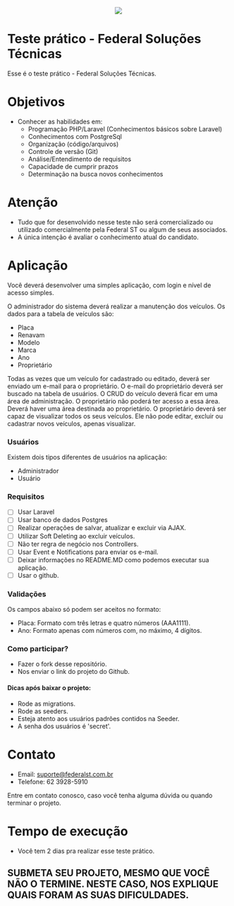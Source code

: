 <p align="center"><img src="http://site.federalst.com.br/fsmail.jpg"></p>


# Teste prático - Federal Soluções Técnicas

Esse é o teste prático - Federal Soluções Técnicas.

# Objetivos
  - Conhecer as habilidades em:
    - Programação PHP/Laravel (Conhecimentos básicos sobre Laravel)
    - Conhecimentos com PostgreSql
    - Organização (código/arquivos)
    - Controle de versão (Git)
    - Análise/Entendimento de requisitos
    - Capacidade de cumprir prazos
    - Determinação na busca novos conhecimentos

# Atenção
  - Tudo que for desenvolvido nesse teste não será comercializado ou utilizado comercialmente pela Federal ST ou algum de seus associados.
  - A única intenção é avaliar o conhecimento atual do candidato.

# Aplicação
Você deverá desenvolver uma simples aplicação, com login e nível de acesso simples.

O administrador do sistema deverá realizar a manutenção dos veículos. Os dados para a tabela de veículos são:
 - Placa
 - Renavam
 - Modelo
 - Marca
 - Ano
 - Proprietário
 
Todas as vezes que um veículo for cadastrado ou editado, deverá ser enviado um e-mail para o proprietário.
O e-mail do proprietário deverá ser buscado na tabela de usuários.
O CRUD do veículo deverá ficar em uma área de administração. O proprietário não poderá ter acesso a essa área.
Deverá haver uma área destinada ao proprietário. O proprietário deverá ser capaz de visualizar todos os seus veículos. Ele não pode editar, excluir ou cadastrar novos veículos, apenas visualizar.

### Usuários
Existem dois tipos diferentes de usuários na aplicação:
- Administrador
- Usuário

### Requisitos
- [ ] Usar Laravel
- [ ] Usar banco de dados Postgres
- [ ] Realizar operações de salvar, atualizar e excluir via AJAX.
- [ ] Utilizar Soft Deleting ao excluir veículos.
- [ ] Não ter regra de negócio nos Controllers.
- [ ] Usar Event e Notifications para enviar os e-mail.
- [ ] Deixar informações no README.MD como podemos executar sua aplicação.
- [ ] Usar o github.

### Validações
Os campos abaixo só podem ser aceitos no formato:
- Placa: Formato com três letras e quatro números (AAA1111).
- Ano: Formato apenas com números com, no máximo, 4 dígitos.

### Como participar?
- Fazer o fork desse repositório.
- Nos enviar o link do projeto do Github.

#### Dicas após baixar o projeto:
- Rode as migrations.
- Rode as seeders.
- Esteja atento aos usuários padrões contidos na Seeder.
- A senha dos usuários é 'secret'.

# Contato
- Email: suporte@federalst.com.br
- Telefone: 62 3928-5910 

Entre em contato conosco, caso você tenha alguma dúvida ou quando terminar o projeto.

# Tempo de execução
- Você tem 2 dias pra realizar esse teste prático.

## SUBMETA SEU PROJETO, MESMO QUE VOCÊ NÃO O TERMINE. NESTE CASO, NOS EXPLIQUE QUAIS FORAM AS SUAS DIFICULDADES. 
